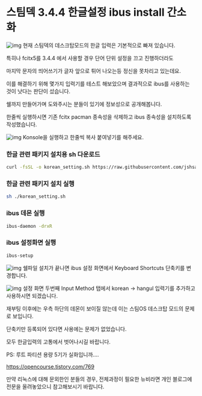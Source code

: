 # 스팀덱 3.4.4 한글설정 ibus install 간소화

![img](https://img1.daumcdn.net/thumb/R1280x0/?scode=mtistory2&fname=https%3A%2F%2Fblog.kakaocdn.net%2Fdn%2FbUAGSD%2FbtrVo5rsvE4%2FtK46tvRObfgwl7Kl2DaIs1%2Fimg.png)
현재 스팀덱의 데스크탑모드의 한글 입력은 기본적으로 빠져 있습니다.


특히나 fcitx5를 3.4.4 에서 사용할 경우 단어 단위 설정을 끄고 진행하더라도


마지막 문자의 띄어쓰기가 글자 앞으로 튀어 나오는등 정신을 못차리고 있는데요.


이를 해결하기 위해 몇가지 입력기를 테스트 해보았으며 결과적으로 ibus를 사용하는 것이 낫다는 판단이 섰습니다.


쉘까지 만들어가며 도와주시는 분들이 있기에 정보성으로 공개해봅니다.


한줄씩 실행하시면 기존 fcitx pacman 종속성을 삭제하고 ibus 종속성을 설치하도록 작성했습니다.

  
![img](https://img1.daumcdn.net/thumb/R1280x0/?scode=mtistory2&fname=https%3A%2F%2Fblog.kakaocdn.net%2Fdn%2F5uPwm%2FbtrVkWV5SCj%2Fi6FD7lCZLffJtSO0rYjveK%2Fimg.png)
Konsole을 실행하고 한줄씩 복사 붙여넣기를 해주세요.

  
### 한글 관련 패키지 설치용 sh 다운로드
```sh
curl -fsSL -o korean_setting.sh https://raw.githubusercontent.com/jshsakura/steamdeck/main/korean_setting.sh
```
  
### 한글 관련 패키지 설치 실행
```sh
sh ./korean_setting.sh
```
  
### ibus 데몬 실행
```sh
ibus-daemon -drxR
```
  
### ibus 설정화면 실행
```sh
ibus-setup
```


  
![img](https://img1.daumcdn.net/thumb/R1280x0/?scode=mtistory2&fname=https%3A%2F%2Fblog.kakaocdn.net%2Fdn%2FIOxaK%2FbtrVmX1pqok%2FSTb1FAIUMh0f08AiC5UR6K%2Fimg.png)
쉘파일 설치가 끝나면 ibus 설정 화면에서 Keyboard Shortcuts 단축키를 변경합니다.

   
![img](https://img1.daumcdn.net/thumb/R1280x0/?scode=mtistory2&fname=https%3A%2F%2Fblog.kakaocdn.net%2Fdn%2FbOwEN4%2FbtrVfrXtkFM%2FKDdNU0axWpZ2VdkSE22Agk%2Fimg.png)
설정 화면 두번째 Input Method 탭에서 korean -> hangul 입력기를 추가하고 사용하시면 되겠습니다.

  
재부팅 이후에는 우측 하단의 데몬이 보이질 않는데 이는 스팀OS 데스크탑 모드의 문제로 보입니다.


단축키만 등록되어 있다면 사용에는 문제가 없었습니다.

   
모두 한글입력의 고통에서 벗어나시길 바랍니다.

  
PS: 루트 파티션 용량 5기가 실화입니까....

  
  
https://opencourse.tistory.com/769


만약 리눅스에 대해 문외한인 분들의 경우, 전체과정이 필요한 뉴비라면 개인 블로그에 전문을 올려놓았으니 참고해보시기 바랍니다.

